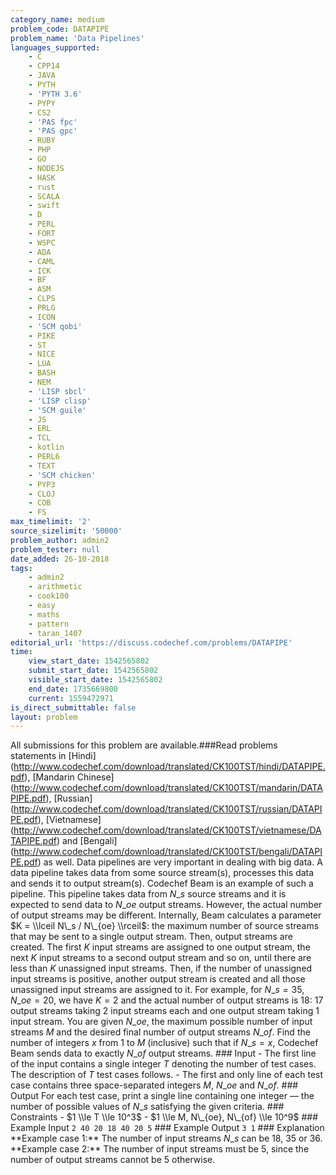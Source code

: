 ```yaml
---
category_name: medium
problem_code: DATAPIPE
problem_name: 'Data Pipelines'
languages_supported:
    - C
    - CPP14
    - JAVA
    - PYTH
    - 'PYTH 3.6'
    - PYPY
    - CS2
    - 'PAS fpc'
    - 'PAS gpc'
    - RUBY
    - PHP
    - GO
    - NODEJS
    - HASK
    - rust
    - SCALA
    - swift
    - D
    - PERL
    - FORT
    - WSPC
    - ADA
    - CAML
    - ICK
    - BF
    - ASM
    - CLPS
    - PRLG
    - ICON
    - 'SCM qobi'
    - PIKE
    - ST
    - NICE
    - LUA
    - BASH
    - NEM
    - 'LISP sbcl'
    - 'LISP clisp'
    - 'SCM guile'
    - JS
    - ERL
    - TCL
    - kotlin
    - PERL6
    - TEXT
    - 'SCM chicken'
    - PYP3
    - CLOJ
    - COB
    - FS
max_timelimit: '2'
source_sizelimit: '50000'
problem_author: admin2
problem_tester: null
date_added: 26-10-2018
tags:
    - admin2
    - arithmetic
    - cook100
    - easy
    - maths
    - pattern
    - taran_1407
editorial_url: 'https://discuss.codechef.com/problems/DATAPIPE'
time:
    view_start_date: 1542565802
    submit_start_date: 1542565802
    visible_start_date: 1542565802
    end_date: 1735669800
    current: 1559472971
is_direct_submittable: false
layout: problem
---
```

All submissions for this problem are available.\###Read problems statements in \[Hindi\](http://www.codechef.com/download/translated/CK100TST/hindi/DATAPIPE.pdf), \[Mandarin Chinese\](http://www.codechef.com/download/translated/CK100TST/mandarin/DATAPIPE.pdf), \[Russian\](http://www.codechef.com/download/translated/CK100TST/russian/DATAPIPE.pdf), \[Vietnamese\](http://www.codechef.com/download/translated/CK100TST/vietnamese/DATAPIPE.pdf) and \[Bengali\](http://www.codechef.com/download/translated/CK100TST/bengali/DATAPIPE.pdf) as well. Data pipelines are very important in dealing with big data. A data pipeline takes data from some source stream(s), processes this data and sends it to output stream(s). Codechef Beam is an example of such a pipeline. This pipeline takes data from $N\_s$ source streams and it is expected to send data to $N\_{oe}$ output streams. However, the actual number of output streams may be different. Internally, Beam calculates a parameter $K = \\lceil N\_s / N\_{oe} \\rceil$: the maximum number of source streams that may be sent to a single output stream. Then, output streams are created. The first $K$ input streams are assigned to one output stream, the next $K$ input streams to a second output stream and so on, until there are less than $K$ unassigned input streams. Then, if the number of unassigned input streams is positive, another output stream is created and all those unassigned input streams are assigned to it. For example, for $N\_s = 35$, $N\_{oe} = 20$, we have $K = 2$ and the actual number of output streams is $18$: $17$ output streams taking $2$ input streams each and one output stream taking $1$ input stream. You are given $N\_{oe}$, the maximum possible number of input streams $M$ and the desired final number of output streams $N\_{of}$. Find the number of integers $x$ from $1$ to $M$ (inclusive) such that if $N\_s = x$, Codechef Beam sends data to exactly $N\_{of}$ output streams. ### Input - The first line of the input contains a single integer $T$ denoting the number of test cases. The description of $T$ test cases follows. - The first and only line of each test case contains three space-separated integers $M$, $N\_{oe}$ and $N\_{of}$. ### Output For each test case, print a single line containing one integer — the number of possible values of $N\_s$ satisfying the given criteria. ### Constraints - $1 \\le T \\le 10^3$ - $1 \\le M, N\_{oe}, N\_{of} \\le 10^9$ ### Example Input ``` 2 40 20 18 40 20 5 ``` ### Example Output ``` 3 1 ``` ### Explanation \*\*Example case 1:\*\* The number of input streams $N\_s$ can be $18$, $35$ or $36$. \*\*Example case 2:\*\* The number of input streams must be $5$, since the number of output streams cannot be $5$ otherwise.
